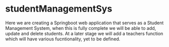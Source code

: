 # studentManagementSys

Here we are creating a Springboot web application that serves as a Student Management System, when this is fully complete we will be able to add, update and delete students. 
At a later stage we will add a teachers function 
which will have various fucntionality, yet to be defined.
